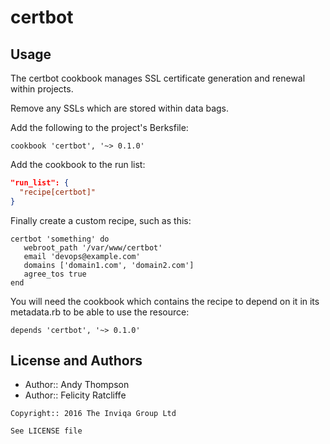 # certbot

Usage
-----

The certbot cookbook manages SSL certificate generation and renewal within projects.

Remove any SSLs which are stored within data bags.

Add the following to the project's Berksfile:

```text
cookbook 'certbot', '~> 0.1.0'
```

Add the cookbook to the run list:

```json
"run_list": {
  "recipe[certbot]"
}
```

Finally create a custom recipe, such as this:

```text
certbot 'something' do
   webroot_path '/var/www/certbot'
   email 'devops@example.com'
   domains ['domain1.com', 'domain2.com']
   agree_tos true
end
```

You will need the cookbook which contains the recipe to depend on it in its metadata.rb to be able to use the resource:

```text
depends 'certbot', '~> 0.1.0'
```

License and Authors
-------------------
- Author:: Andy Thompson
- Author:: Felicity Ratcliffe

```text
Copyright:: 2016 The Inviqa Group Ltd

See LICENSE file
```
